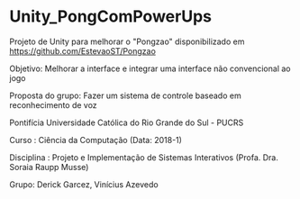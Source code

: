 # Unity_PongComPowerUps
Projeto de Unity para melhorar o "Pongzao" disponibilizado em https://github.com/EstevaoST/Pongzao

Objetivo: Melhorar a interface e integrar uma interface não convencional ao jogo

Proposta do grupo: Fazer um sistema de controle baseado em reconhecimento de voz

Pontifícia Universidade Católica do Rio Grande do Sul - PUCRS

Curso : Ciência da Computação (Data: 2018-1)

Disciplina : Projeto e Implementação de Sistemas Interativos (Profa. Dra. Soraia Raupp Musse)

Grupo: Derick Garcez, Vinícius Azevedo
